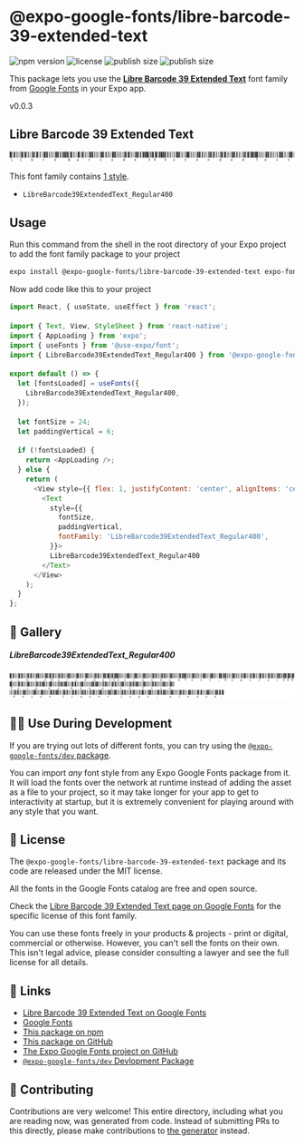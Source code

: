 # @expo-google-fonts/libre-barcode-39-extended-text

![npm version](https://flat.badgen.net/npm/v/@expo-google-fonts/libre-barcode-39-extended-text)
![license](https://flat.badgen.net/github/license/expo/google-fonts)
![publish size](https://flat.badgen.net/packagephobia/install/@expo-google-fonts/libre-barcode-39-extended-text)
![publish size](https://flat.badgen.net/packagephobia/publish/@expo-google-fonts/libre-barcode-39-extended-text)

This package lets you use the [**Libre Barcode 39 Extended Text**](https://fonts.google.com/specimen/Libre+Barcode+39+Extended+Text) font family from [Google Fonts](https://fonts.google.com/) in your Expo app.

v0.0.3

## Libre Barcode 39 Extended Text

![Libre Barcode 39 Extended Text](./font-family.png)

This font family contains [1 style](#-gallery).

- `LibreBarcode39ExtendedText_Regular400`

## Usage

Run this command from the shell in the root directory of your Expo project to add the font family package to your project
```sh
expo install @expo-google-fonts/libre-barcode-39-extended-text expo-font @use-expo/font
```

Now add code like this to your project
```js
import React, { useState, useEffect } from 'react';

import { Text, View, StyleSheet } from 'react-native';
import { AppLoading } from 'expo';
import { useFonts } from '@use-expo/font';
import { LibreBarcode39ExtendedText_Regular400 } from '@expo-google-fonts/libre-barcode-39-extended-text';

export default () => {
  let [fontsLoaded] = useFonts({
    LibreBarcode39ExtendedText_Regular400,
  });

  let fontSize = 24;
  let paddingVertical = 6;

  if (!fontsLoaded) {
    return <AppLoading />;
  } else {
    return (
      <View style={{ flex: 1, justifyContent: 'center', alignItems: 'center' }}>
        <Text
          style={{
            fontSize,
            paddingVertical,
            fontFamily: 'LibreBarcode39ExtendedText_Regular400',
          }}>
          LibreBarcode39ExtendedText_Regular400
        </Text>
      </View>
    );
  }
};

```

## 🔡 Gallery

##### LibreBarcode39ExtendedText_Regular400
![LibreBarcode39ExtendedText_Regular400](./d1a436e9eac25119a1f5a775ca357a2bceb9bd198386f7c5ea1d29e70aa83257.ttf.png)


## 👩‍💻 Use During Development

If you are trying out lots of different fonts, you can try using the [`@expo-google-fonts/dev` package](https://github.com/expo/google-fonts/tree/master/font-packages/dev#readme).

You can import *any* font style from any Expo Google Fonts package from it. It will load the fonts
over the network at runtime instead of adding the asset as a file to your project, so it may take longer
for your app to get to interactivity at startup, but it is extremely convenient
for playing around with any style that you want.

## 📖 License

The `@expo-google-fonts/libre-barcode-39-extended-text` package and its code are released under the MIT license.

All the fonts in the Google Fonts catalog are free and open source.

Check the [Libre Barcode 39 Extended Text page on Google Fonts](https://fonts.google.com/specimen/Libre+Barcode+39+Extended+Text) for the specific license of this font family.

You can use these fonts freely in your products & projects - print or digital, commercial or otherwise. However, you can't sell the fonts on their own. This isn't legal advice, please consider consulting a lawyer and see the full license for all details.

## 🔗 Links

- [Libre Barcode 39 Extended Text on Google Fonts](https://fonts.google.com/specimen/Libre+Barcode+39+Extended+Text)
- [Google Fonts](https://fonts.google.com/)
- [This package on npm](https://www.npmjs.com/package/@expo-google-fonts/libre-barcode-39-extended-text)
- [This package on GitHub](https://github.com/expo/google-fonts/tree/master/font-packages/libre-barcode-39-extended-text)
- [The Expo Google Fonts project on GitHub](https://github.com/expo/google-fonts)
- [`@expo-google-fonts/dev` Devlopment Package](https://github.com/expo/google-fonts/tree/master/font-packages/dev)


## 🤝 Contributing

Contributions are very welcome! This entire directory, including what you are reading now, was generated from code. Instead of submitting PRs to this directly, please make contributions to [the generator](https://github.com/expo/google-fonts/tree/master/packages/generator) instead.

